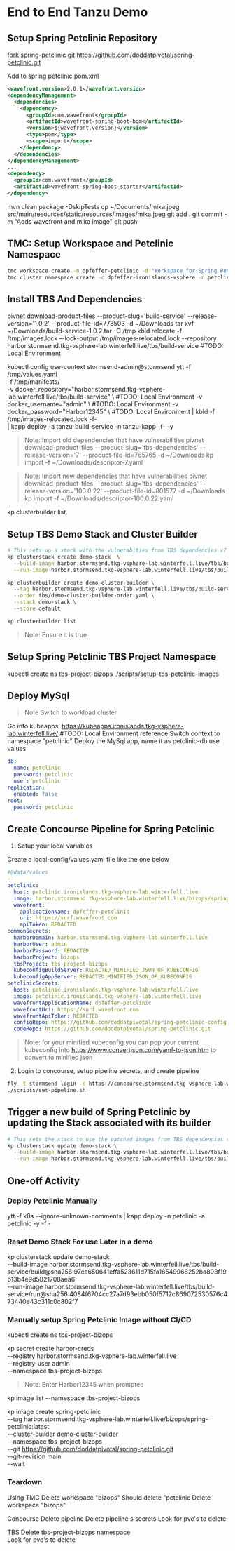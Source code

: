 # End to End Tanzu Demo

## Setup Spring Petclinic Repository

fork spring-petclinic
git https://github.com/doddatpivotal/spring-petclinic.git

Add to spring petclinic pom.xml
```xml
<wavefront.version>2.0.1</wavefront.version>
<dependencyManagement>
  <dependencies>
    <dependency>
      <groupId>com.wavefront</groupId>
      <artifactId>wavefront-spring-boot-bom</artifactId>
      <version>${wavefront.version}</version>
      <type>pom</type>
      <scope>import</scope>
    </dependency>
  </dependencies>
</dependencyManagement>
...
<dependency>
  <groupId>com.wavefront</groupId>
  <artifactId>wavefront-spring-boot-starter</artifactId>
</dependency>
```

mvn clean package -DskipTests
cp ~/Documents/mika.jpeg src/main/resources/static/resources/images/mika.jpeg
git add .
git commit -m "Adds wavefront and mika image"
git push

## TMC: Setup Workspace and Petclinic Namespace

```bash
tmc workspace create -n dpfeffer-petclinic -d "Workspace for Spring Pet Clinic"   #TODO: Local Environment reference
tmc cluster namespace create -c dpfeffer-ironislands-vsphere -n petclinic -d "Namespace for Spring Pet Clinic" -k dpfeffer-petclinic    #TODO: Local Environment reference
```

## Install TBS And Dependencies

pivnet download-product-files --product-slug='build-service' --release-version='1.0.2' --product-file-id=773503 -d ~/Downloads
tar xvf ~/Downloads/build-service-1.0.2.tar -C /tmp
kbld relocate -f /tmp/images.lock --lock-output /tmp/images-relocated.lock --repository harbor.stormsend.tkg-vsphere-lab.winterfell.live/tbs/build-service  #TODO: Local Environment

kubectl config use-context stormsend-admin@stormsend
ytt -f /tmp/values.yaml \
    -f /tmp/manifests/ \
    -v docker_repository="harbor.stormsend.tkg-vsphere-lab.winterfell.live/tbs/build-service" \ #TODO: Local Environment
    -v docker_username="admin" \ #TODO: Local Environment
    -v docker_password="Harbor12345" \ #TODO: Local Environment
    | kbld -f /tmp/images-relocated.lock -f- \
    | kapp deploy -a tanzu-build-service -n tanzu-kapp -f- -y

>Note: Import old dependencies that have vulnerabilities
pivnet download-product-files --product-slug='tbs-dependencies' --release-version='7' --product-file-id=765765 -d ~/Downloads
kp import -f ~/Downloads/descriptor-7.yaml 

>Note: Import new dependencies that have vulnerabilities
pivnet download-product-files --product-slug='tbs-dependencies' --release-version='100.0.22' --product-file-id=801577 -d ~/Downloads
kp import -f ~/Downloads/descriptor-100.0.22.yaml 

kp clusterbuilder list

## Setup TBS Demo Stack and Cluster Builder

```bash
# This sets up a stack with the vulnerabities from TBS dependencies v7
kp clusterstack create demo-stack  \
  --build-image harbor.stormsend.tkg-vsphere-lab.winterfell.live/tbs/build-service/build@sha256:97ea650641effa523611d715fa16549968252ba803f19b13b4e9d5821708aea6 \
  --run-image harbor.stormsend.tkg-vsphere-lab.winterfell.live/tbs/build-service/run@sha256:4084f6704cc27a7d93ebb050f5712c869072530576c473440e43c311c0c802f7

kp clusterbuilder create demo-cluster-builder \
  --tag harbor.stormsend.tkg-vsphere-lab.winterfell.live/tbs/build-service/demo-cluster-builder \
  --order tbs/demo-cluster-builder-order.yaml \
  --stack demo-stack \
  --store default

kp clusterbuilder list
```

>Note: Ensure it is true

## Setup Spring Petclinic TBS Project Namespace

kubectl create ns tbs-project-bizops
./scripts/setup-tbs-petclinic-images

## Deploy MySql

>Note Switch to workload cluster

Go into kubeapps: https://kubeapps.ironislands.tkg-vsphere-lab.winterfell.live/     #TODO: Local Environment reference
Switch context to namespace "petclinic"
Deploy the MySql app, name it as petclinic-db
use values

```yaml
db:
  name: petclinic
  password: petclinic
  user: petclinic
replication:
  enabled: false
root:
  password: petclinic
```

## Create Concourse Pipeline for Spring Petclinic

1. Setup your local variables

Create a local-config/values.yaml file like the one below

```yaml
#@data/values
---
petclinic:
  host: petclinic.ironislands.tkg-vsphere-lab.winterfell.live
  image: harbor.stormsend.tkg-vsphere-lab.winterfell.live/bizops/spring-petclinic:latest
  wavefront:
    applicationName: dpfeffer-petclinic
    uri: https://surf.wavefront.com
    apiToken: REDACTED
commonSecrets:
  harborDomain: harbor.stormsend.tkg-vsphere-lab.winterfell.live
  harborUser: admin
  harborPassword: REDACTED
  harborProject: bizops
  tbsProject: tbs-project-bizops 
  kubeconfigBuildServer: REDACTED_MINIFIED_JSON_OF_KUBECONFIG
  kubeconfigAppServer: REDACTED_MINIFIED_JSON_OF_KUBECONFIG
petclinicSecrets:
  host: petclinic.ironislands.tkg-vsphere-lab.winterfell.live
  image: petclinic.ironislands.tkg-vsphere-lab.winterfell.live
  wavefrontApplicationName: dpfeffer-petclinic
  wavefrontUri: https://surf.wavefront.com
  wavefrontApiToken: REDACTED
  configRepo: https://github.com/doddatpivotal/spring-petclinic-config.git
  codeRepo: https://github.com/doddatpivotal/spring-petclinic.git
```

>Note: for your minified kubeconfig you can pop your current kubeconfig into https://www.convertjson.com/yaml-to-json.htm to convert to minified json

2. Login to concourse, setup pipeline secrets, and create pipeline

```bash
fly -t stormsend login -c https://concourse.stormsend.tkg-vsphere-lab.winterfell.live -n main -u test -p test #TODO: Local Environment reference
./scripts/set-pipeline.sh
```

## Trigger a new build of Spring Petclinic by updating the Stack associated with its builder

```bash
# This sets the stack to use the patched images from TBS dependencies v100.0.22
kp clusterstack update demo-stack \
  --build-image harbor.stormsend.tkg-vsphere-lab.winterfell.live/tbs/build-service/build@sha256:ee37e655a4f39e2e6ffa123306db0221386032d3e6e51aac809823125b0a400e \
  --run-image harbor.stormsend.tkg-vsphere-lab.winterfell.live/tbs/build-service/run@sha256:51cebe0dd77a1b09934c4ce407fb07e3fc6f863da99cdd227123d7bfc7411efa
```

## One-off Activity

### Deploy Petclinic Manually

ytt -f k8s --ignore-unknown-comments | kapp deploy -n petclinic -a petclinic -y -f -

### Reset Demo Stack For use Later in a demo

kp clusterstack update demo-stack  \
  --build-image harbor.stormsend.tkg-vsphere-lab.winterfell.live/tbs/build-service/build@sha256:97ea650641effa523611d715fa16549968252ba803f19b13b4e9d5821708aea6 \
  --run-image harbor.stormsend.tkg-vsphere-lab.winterfell.live/tbs/build-service/run@sha256:4084f6704cc27a7d93ebb050f5712c869072530576c473440e43c311c0c802f7

### Manually setup Spring Petclinic Image without CI/CD

kubectl create ns tbs-project-bizops

kp secret create harbor-creds \
  --registry harbor.stormsend.tkg-vsphere-lab.winterfell.live \
  --registry-user admin \
  --namespace tbs-project-bizops

>Note: Enter Harbor12345 when prompted

kp image list --namespace tbs-project-bizops

kp image create spring-petclinic \
  --tag harbor.stormsend.tkg-vsphere-lab.winterfell.live/bizops/spring-petclinic:latest \
  --cluster-builder demo-cluster-builder \
  --namespace tbs-project-bizops \
  --git https://github.com/doddatpivotal/spring-petclinic.git \
  --git-revision main \
  --wait


### Teardown

Using TMC
  Delete workspace "bizops"
    Should delete "petclinic
  Delete workspace "bizops"

Concourse
  Delete pipeline
  Delete pipeline's secrets
  Look for pvc's to delete

TBS
  Delete tbs-project-bizops namespace  
  Look for pvc's to delete